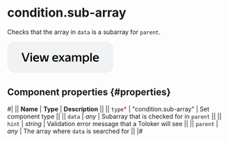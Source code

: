 # condition.sub-array

Checks that the array in `data` is a subarray for `parent`.

[![image](../_images/buttons/view-example.svg)](https://clck.ru/asSD9)

## Component properties {#properties}

#|
|| **Name** | **Type** | **Description** ||
|| `type`<span style="color: red">\*</span> | "condition.sub-array" | Set component type ||
|| `data` | _any_ | Subarray that is checked for in `parent` ||
|| `hint` | _string_ | Validation error message that a Toloker will see ||
|| `parent` | _any_ | The array where `data` is searched for ||
|#
